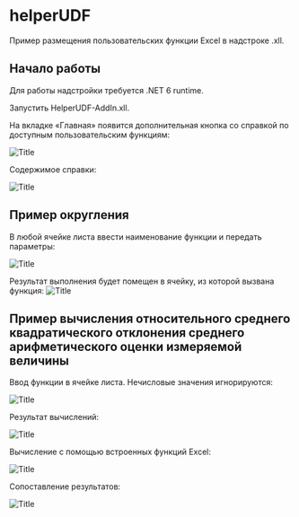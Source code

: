 # helperUDF 
Пример размещения пользовательских функции Excel в надстроке .xll.

## Начало работы
Для работы надстройки требуется .NET 6 runtime.

Запустить HelperUDF-AddIn.xll.

На вкладке «Главная» появится дополнительная кнопка со справкой по доступным пользовательским функциям:

![Title](https://github.com/akolodka/helperUDF/blob/master/resources/helperUDF_ribbonButton.png)

Содержимое справки:

![Title](https://github.com/akolodka/helperUDF/blob/master/resources/helperUDF%20--%20messagebox.png)

## Пример округления

В любой ячейке листа ввести наименование функции и передать параметры:

![Title](https://github.com/akolodka/helperUDF/blob/master/resources/helperUDF%20--%20cell_function.png)

Результат выполнения будет помещен в ячейку, из которой вызвана функция:
![Title](https://github.com/akolodka/helperUDF/blob/master/resources/heplerUDF%20--%20result.png)

## Пример вычисления относительного среднего квадратического отклонения среднего арифметического оценки измеряемой величины

Ввод функции в ячейке листа. Нечисловые значения игнорируются:

![Title](https://github.com/akolodka/helperUDF/blob/master/resources/helperUDF%20--%20MeanSquareAverage.png)

Результат вычислений:

![Title](https://github.com/akolodka/helperUDF/blob/master/resources/helperUDF%20--%20MeanSquareAverage_result.png)

Вычисление с помощью встроенных функций Excel:

![Title](https://github.com/akolodka/helperUDF/blob/master/resources/helperUDF%20--%20MeanSquareAverage_checking.png)

Сопоставление результатов:

![Title](https://github.com/akolodka/helperUDF/blob/master/resources/helperUDF%20--%20MeanSquareAverage_check%20result.png)

